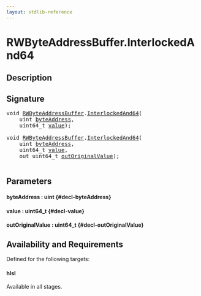 ```yaml
---
layout: stdlib-reference
---
```


# RWByteAddressBuffer\.InterlockedAnd64

## Description





## Signature 

<pre>
<span class="code_keyword">void</span> <a href="/stdlib-reference/types/rwbyteaddressbuffer-0126d/index" class="code_type">RWByteAddressBuffer</a>.<a href="/stdlib-reference/types/rwbyteaddressbuffer-0126d/interlockedand64-0b">InterlockedAnd64</a>(
    <span class="code_keyword">uint</span> <a href="/stdlib-reference/types/rwbyteaddressbuffer-0126d/interlockedand64-0b#decl-byteAddress" class="code_param">byteAddress</a>,
    uint64_t <a href="/stdlib-reference/types/rwbyteaddressbuffer-0126d/interlockedand64-0b#decl-value" class="code_param">value</a>);

<span class="code_keyword">void</span> <a href="/stdlib-reference/types/rwbyteaddressbuffer-0126d/index" class="code_type">RWByteAddressBuffer</a>.<a href="/stdlib-reference/types/rwbyteaddressbuffer-0126d/interlockedand64-0b">InterlockedAnd64</a>(
    <span class="code_keyword">uint</span> <a href="/stdlib-reference/types/rwbyteaddressbuffer-0126d/interlockedand64-0b#decl-byteAddress" class="code_param">byteAddress</a>,
    uint64_t <a href="/stdlib-reference/types/rwbyteaddressbuffer-0126d/interlockedand64-0b#decl-value" class="code_param">value</a>,
    <span class="code_keyword">out</span> uint64_t <a href="/stdlib-reference/types/rwbyteaddressbuffer-0126d/interlockedand64-0b#decl-outOriginalValue" class="code_param">outOriginalValue</a>);

</pre>

## Parameters

#### byteAddress  : uint {#decl-byteAddress}
#### value  : uint64\_t {#decl-value}
#### outOriginalValue  : uint64\_t {#decl-outOriginalValue}

## Availability and Requirements

Defined for the following targets:

#### hlsl
Available in all stages.



